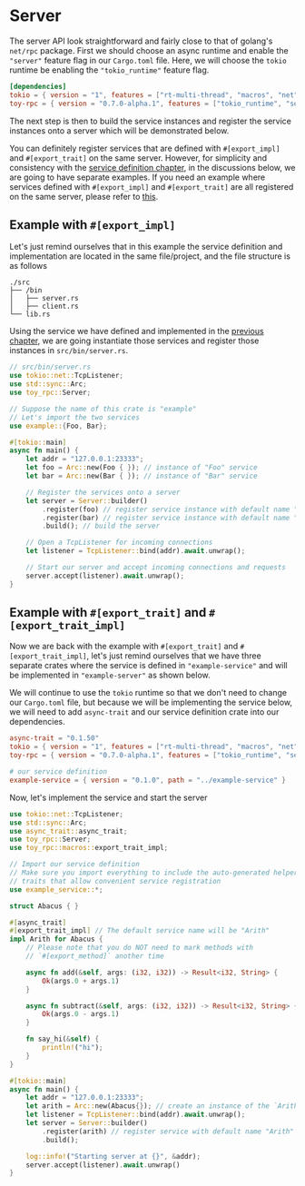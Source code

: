 # Server

The server API look straightforward and fairly close to that of golang's `net/rpc` package. First we should choose an async runtime and enable the `"server"` feature flag in our `Cargo.toml` file. Here, we will choose the `tokio` runtime be enabling the `"tokio_runtime"` feature flag.

```toml
[dependencies]
tokio = { version = "1", features = ["rt-multi-thread", "macros", "net"] }
toy-rpc = { version = "0.7.0-alpha.1", features = ["tokio_runtime", "server"] }
```

The next step is then to build the service instances and register the service instances onto a server which will be demonstrated below.

You can definitely register services that are defined with `#[export_impl]` and `#[export_trait]` on the same server. However, for simplicity and consistency with the [service definition chapter](https://minghuaw.github.io/toy-rpc/03_define_service.html), in the discussions below, we are going to have separate examples. If you need an example where services defined with `#[export_impl]` and `#[export_trait]` are all registered on the same server, please refer to [this](https://github.com/minghuaw/toy-rpc/tree/main/examples/example-server).

## Example with `#[export_impl]`

Let's just remind ourselves that in this example the service definition and implementation are located in the same file/project, and the file structure is as follows

```
./src
├── /bin
│   ├── server.rs
│   ├── client.rs
└── lib.rs
```

Using the service we have defined and implemented in the [previous chapter](https://minghuaw.github.io/toy-rpc/03_define_service.html#export_impl), we are going instantiate those services and register those instances in `src/bin/server.rs`.

```rust 
// src/bin/server.rs
use tokio::net::TcpListener;
use std::sync::Arc;
use toy_rpc::Server;

// Suppose the name of this crate is "example"
// Let's import the two services 
use example::{Foo, Bar}; 

#[tokio::main]
async fn main() {
    let addr = "127.0.0.1:23333";
    let foo = Arc::new(Foo { }); // instance of "Foo" service
    let bar = Arc::new(Bar { }); // instance of "Bar" service

    // Register the services onto a server
    let server = Server::builder()
        .register(foo) // register service instance with default name "Foo"
        .register(bar) // register service instance with default name "Bar"
        .build(); // build the server

    // Open a TcpListener for incoming connections
    let listener = TcpListener::bind(addr).await.unwrap();

    // Start our server and accept incoming connections and requests
    server.accept(listener).await.unwrap();
}
```

## Example with `#[export_trait]` and `#[export_trait_impl]`

Now we are back with the example with `#[export_trait]` and `#[export_trait_impl]`, let's just remind ourselves that we have three separate crates where the service is defined in `"example-service"` and will be implemented in `"example-server"` as shown below.

We will continue to use the `tokio` runtime so that we don't need to change our `Cargo.toml` file, but because we will be implementing the service below, we will need to add `async-trait` and our service definition crate into our dependencies.

```toml
async-trait = "0.1.50"
tokio = { version = "1", features = ["rt-multi-thread", "macros", "net"] }
toy-rpc = { version = "0.7.0-alpha.1", features = ["tokio_runtime", "server"] }

# our service definition 
example-service = { version = "0.1.0", path = "../example-service" }
```

Now, let's implement the service and start the server

```rust 
use tokio::net::TcpListener;
use std::sync::Arc;
use async_trait::async_trait;
use toy_rpc::Server;
use toy_rpc::macros::export_trait_impl;

// Import our service definition
// Make sure you import everything to include the auto-generated helper 
// traits that allow convenient service registration
use example_service::*;

struct Abacus { }

#[async_trait]
#[export_trait_impl] // The default service name will be "Arith"
impl Arith for Abacus {
    // Please note that you do NOT need to mark methods with
    // `#[export_method]` another time

    async fn add(&self, args: (i32, i32)) -> Result<i32, String> {
        Ok(args.0 + args.1)
    }

    async fn subtract(&self, args: (i32, i32)) -> Result<i32, String> {
        Ok(args.0 - args.1)
    }

    fn say_hi(&self) {
        println!("hi");
    }
}

#[tokio::main]
async fn main() {
    let addr = "127.0.0.1:23333";
    let arith = Arc::new(Abacus{}); // create an instance of the `Arith` service
    let listener = TcpListener::bind(addr).await.unwrap();
    let server = Server::builder()
        .register(arith) // register service with default name "Arith"
        .build();

    log::info!("Starting server at {}", &addr);
    server.accept(listener).await.unwrap()
}
```